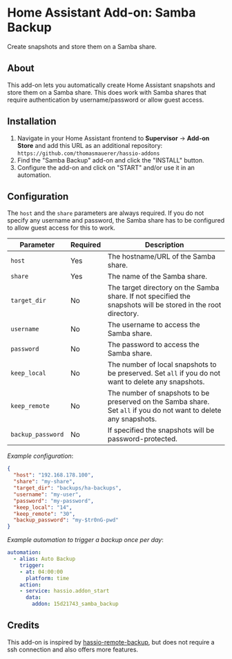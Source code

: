 # Home Assistant Add-on: Samba Backup

Create snapshots and store them on a Samba share.

## About

This add-on lets you automatically create Home Assistant snapshots and store them on a Samba share. This does work with Samba shares that require authentication by username/password or allow guest access.

## Installation

1. Navigate in your Home Assistant frontend to **Supervisor** -> **Add-on Store** and add this URL as an additional repository: `https://github.com/thomasmauerer/hassio-addons`
2. Find the "Samba Backup" add-on and click the "INSTALL" button.
3. Configure the add-on and click on "START" and/or use it in an automation.

## Configuration

The `host` and the `share` parameters are always required. If you do not specify any username and password, the Samba share has to be configured to allow guest access for this to work.

|Parameter|Required|Description|
|---------|--------|-----------|
|`host`|Yes|The hostname/URL of the Samba share.|
|`share`|Yes|The name of the Samba share.|
|`target_dir`|No|The target directory on the Samba share. If not specified the snapshots will be stored in the root directory.|
|`username`|No|The username to access the Samba share.|
|`password`|No|The password to access the Samba share.|
|`keep_local`|No|The number of local snapshots to be preserved. Set `all` if you do not want to delete any snapshots.|
|`keep_remote`|No|The number of snapshots to be preserved on the Samba share. Set `all` if you do not want to delete any snapshots.|
|`backup_password`|No|If specified the snapshots will be password-protected.|

_Example configuration_:
```json
{
  "host": "192.168.178.100",
  "share": "my-share",
  "target_dir": "backups/ha-backups",
  "username": "my-user",
  "password": "my-password",
  "keep_local": "14",
  "keep_remote": "30",
  "backup_password": "my-$tr0nG-pwd"
}
```

_Example automation to trigger a backup once per day_:
```yaml
automation:
  - alias: Auto Backup
    trigger:
    - at: 04:00:00
      platform: time
    action:
    - service: hassio.addon_start
      data:
        addon: 15d21743_samba_backup
```

## Credits
This add-on is inspired by [hassio-remote-backup](https://github.com/overkill32/hassio-remote-backup), but does not require a ssh connection and also offers more features.
